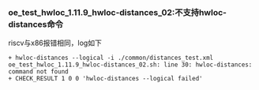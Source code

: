 ### oe_test_hwloc_1.11.9_hwloc-distances_02:不支持hwloc-distances命令

riscv与x86报错相同，log如下

```
+ hwloc-distances --logical -i ./common/distances_test.xml
oe_test_hwloc_1.11.9_hwloc-distances_02.sh: line 30: hwloc-distances: command not found
+ CHECK_RESULT 1 0 0 'hwloc-distances --logical failed'
```

